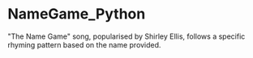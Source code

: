 # NameGame_Python
"The Name Game" song, popularised by Shirley Ellis, follows a specific rhyming pattern based on the name provided.

